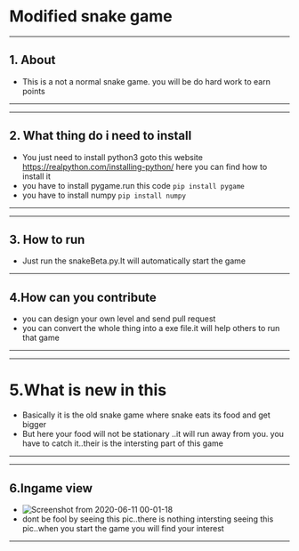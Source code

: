 # Modified snake game
---
## 1. About
* This is a not a normal snake  game. you will be do hard work to earn points
---
---
## 2. What thing do i need to install
* You just need to install python3 goto this website https://realpython.com/installing-python/ here you can find how to install it
* you have to install pygame.run this code `pip install pygame`
* you have  to install numpy `pip install numpy `
---
---
## 3. How to run
* Just run the snakeBeta.py.It will automatically start the game
---
## 4.How can you contribute
 * you can design your own level and send pull request
 * you can convert the whole thing into a exe file.it will help others to run that game
---
---
# 5.What is new in this
* Basically it is the old snake game where snake eats its food and get bigger
* But here your food will not be stationary ..it will run away from you. you have to catch it..their is the intersting part of this game
---
---
## 6.Ingame view
* ![Screenshot from 2020-06-11 00-01-18](https://user-images.githubusercontent.com/52108435/84306190-c8b5bc00-ab78-11ea-9ee9-23eb127ec258.png)
 * dont be fool by seeing this pic..there is nothing intersting seeing this pic..when you start the game you will find your interest
---
